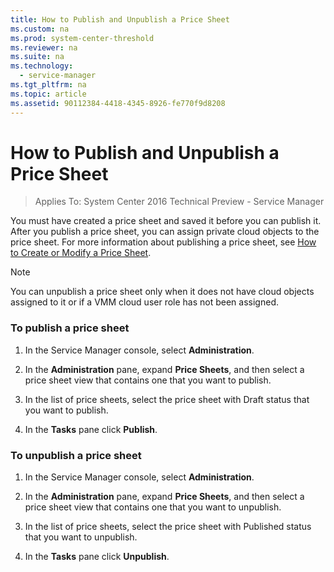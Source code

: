 ```yaml
---
title: How to Publish and Unpublish a Price Sheet
ms.custom: na
ms.prod: system-center-threshold
ms.reviewer: na
ms.suite: na
ms.technology: 
  - service-manager
ms.tgt_pltfrm: na
ms.topic: article
ms.assetid: 90112384-4418-4345-8926-fe770f9d8208
---
```

# How to Publish and Unpublish a Price Sheet

>Applies To: System Center 2016 Technical Preview - Service Manager

You must have created a price sheet and saved it before you can publish it. After you publish a price sheet, you can assign private cloud objects to the price sheet. For more information about publishing a price sheet, see [How to Create or Modify a Price Sheet](How-to-Create-or-Modify-a-Price-Sheet.md).

> [!NOTE]
> You can unpublish a price sheet only when it does not have cloud objects assigned to it or if a VMM cloud user role has not been assigned.

### To publish a price sheet

1.  In the Service Manager console, select **Administration**.

2.  In the **Administration** pane, expand **Price Sheets**, and then select a price sheet view that contains one that you want to publish.

3.  In the list of price sheets, select the price sheet with Draft status that you want to publish.

4.  In the **Tasks** pane click **Publish**.

### To unpublish a price sheet

1.  In the Service Manager console, select **Administration**.

2.  In the **Administration** pane, expand **Price Sheets**, and then select a price sheet view that contains one that you want to unpublish.

3.  In the list of price sheets, select the price sheet with Published status that you want to unpublish.

4.  In the **Tasks** pane click **Unpublish**.



